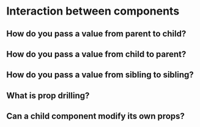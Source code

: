# Interaction between components

## How do you pass a value from parent to child?

## How do you pass a value from child to parent?

## How do you pass a value from sibling to sibling?

## What is prop drilling?

## Can a child component modify its own props?
